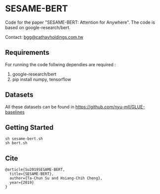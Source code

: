 # SESAME-BERT

Code for the paper "SESAME-BERT: Attention for Anywhere". The code is based on google-research/bert.

Contact: bgg@cathayholdings.com.tw

## Requirements

For running the code follwing dependies are required :

1. google-research/bert 
2. pip install numpy, tensorflow 

## Datasets

All these datasets can be found in https://github.com/nyu-mll/GLUE-baselines

## Getting Started

```
sh sesame-bert.sh
sh bert.sh
```

## Cite

```
@article{Su2019SESAME-BERT,
  title={SESAME-BERT},
  author={Ta-Chun Su and Hsiang-Chih Cheng},
  year={2019}
}
```
